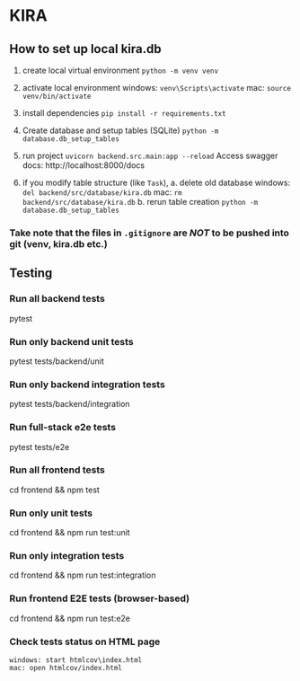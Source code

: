 # KIRA

## How to set up local kira.db
1. create local virtual environment 
    `python -m venv venv`

2. activate local environment
    windows: `venv\Scripts\activate`
    mac: `source venv/bin/activate`

3. install dependencies 
    `pip install -r requirements.txt`

4. Create database and setup tables (SQLite)
    `python -m database.db_setup_tables`

5. run project 
    `uvicorn backend.src.main:app --reload`
    Access swagger docs: http://localhost:8000/docs

6. if you modify table structure (like `Task`), 
    a. delete old database
        windows: `del backend/src/database/kira.db`
        mac: `rm backend/src/database/kira.db`
    b. rerun table creation 
        `python -m database.db_setup_tables`

### Take note that the files in `.gitignore` are *NOT* to be pushed into git (venv, kira.db etc.)


## Testing
### Run all backend tests
pytest

### Run only backend unit tests
pytest tests/backend/unit

### Run only backend integration tests
pytest tests/backend/integration

### Run full-stack e2e tests
pytest tests/e2e

### Run all frontend tests
cd frontend && npm test

### Run only unit tests
cd frontend && npm run test:unit

### Run only integration tests
cd frontend && npm run test:integration

### Run frontend E2E tests (browser-based)
cd frontend && npm run test:e2e

### Check tests status on HTML page
    windows: start htmlcov\index.html
    mac: open htmlcov/index.html

